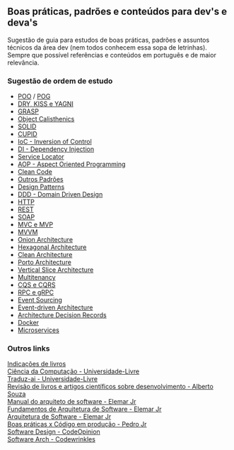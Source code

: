 ## Boas práticas, padrões e conteúdos para dev's e deva's

Sugestão de guia para estudos de boas práticas, padrões e assuntos técnicos da área dev (nem todos conhecem essa sopa de letrinhas).
Sempre que possível referências e conteúdos em português e de maior relevância.

### Sugestão de ordem de estudo

- [POO](./poo) / [POG](./pog)
- [DRY, KISS e YAGNI](./dry-kiss-yagni)
- [GRASP](./grasp)
- [Object Calisthenics](./object-calisthenics)
- [SOLID](./solid)
- [CUPID](./cupid)
- [IoC - Inversion of Control](./ioc-di-sl)
- [DI - Dependency Injection](./ioc-di-sl)
- [Service Locator](./ioc-di-sl)
- [AOP - Aspect Oriented Programming](./aop)
- [Clean Code](./clean-code)
- [Outros Padrões](./other-patterns)
- [Design Patterns](./design-patterns)
- [DDD - Domain Driven Design](./ddd)
- [HTTP](./http)
- [REST](./rest)
- [SOAP](./soap)
- [MVC e MVP](./mvc-mvp)
- [MVVM](./mvvm)
- [Onion Architecture](./onion-architecture)
- [Hexagonal Architecture](./hexagonal-architecture)
- [Clean Architecture](./clean-architecture)
- [Porto Architecture](./porto-architecture)
- [Vertical Slice Architecture](./vertical-slice-architecture)
- [Multitenancy](./multitenancy)
- [CQS e CQRS](./cqs-cqrs)
- [RPC e gRPC](./rpc-grpc)
- [Event Sourcing](./event-sourcing)
- [Event-driven Architecture](./event-driven-architecture)
- [Architecture Decision Records](./adr)
- [Docker](./docker)
- [Microservices](./microservices)

### Outros links
[Indicações de livros](./books)\
[Ciência da Computação - Universidade-Livre](https://github.com/Universidade-Livre/ciencia-da-computacao)\
[Traduz-ai - Universidade-Livre](https://github.com/Universidade-Livre/traduz-ai)\
[Revisão de livros e artigos científicos sobre desenvolvimento - Alberto Souza](https://www.youtube.com/playlist?list=PLVHlvMRWE0Y7dh2L8ncst42M9YjLMfcpx)\
[Manual do arquiteto de software - Elemar Jr](https://arquiteturadesoftware.online/)\
[Fundamentos de Arquitetura de Software - Elemar Jr](https://www.youtube.com/playlist?list=PLkpjQs-GfEMPzOzinFrqfkkfZy2DpwpBh)\
[Arquitetura de Software - Elemar Jr](https://www.youtube.com/playlist?list=PLkpjQs-GfEMNcWDlIck2I5TGBSSRCK39L)\
[Boas práticas x Código em produção - Pedro Jr](https://www.youtube.com/watch?v=aVeR0YdLbok)\
[Software Design - CodeOpinion](https://www.youtube.com/playlist?list=PLThyvG1mlMznuNW2tITIGmgQqJikLBqab)\
[Software Arch - Codewrinkles](https://www.youtube.com/playlist?list=PL2E-vlKoo_v0cv8Fiv5KsLln04XOw-82Z)
